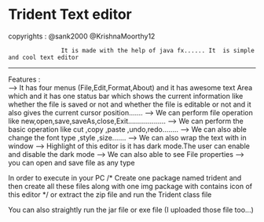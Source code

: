 # Trident Text editor
 copyrights : @sank2000
              @KrishnaMoorthy12
  
                   It is made with the help of java fx...... It  is simple and cool text editor 
  ------------------------------------------------------------------------------------------------- 
  Features :    
      --> It has four menus (File,Edit,Format,About) and it has awesome text Area which  and
   it has one status bar which shows the current information like whether the file is saved or not and whether 
   the file is editable or not and it also gives the current cursor position.......
     -->  We can perform file operation like new,open,save,saveAs,close,Exit...................
     -->  We can perform the basic operation like cut ,copy ,paste ,undo,redo........
     -->  We can also able change the font type ,style ,size.......
     -->  We can also wrap the text with in window 
     -->  Highlight of this editor is it has dark mode.The user can enable and disable the dark mode
     -->  We can also able to see File properties
     -->  you can open and save file as any type
    
    
    
    
   In order to execute in your PC
       /* Create one package named trident and then create all these files along with one img package with contains icon of this editor */
       or extract the zip file and run the Trident class file
       
       
   You can also straightly run the jar file or exe file (I uploaded those file too...)
        
    
  

